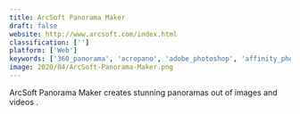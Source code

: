 ```yaml
---
title: ArcSoft Panorama Maker
draft: false 
website: http://www.arcsoft.com/index.html
classification: ['']
platform: ['Web']
keywords: ['360_panorama', 'acropano', 'adobe_photoshop', 'affinity_photo', 'autopano', 'autostitch_panorama', 'cardboard_camera', 'cheese', 'hugin', 'luminance_hdr', 'microsoft_image_composite_editor', 'ptassembler', 'ptstitcherng', 'ptgui', 'panorama_free', 'panoramastudio', 'panoweaver', 'photostitch', 'photostitcher', 'pixlr', 'stitch_panorama', 'the_panorama_factory']
image: 2020/04/ArcSoft-Panorama-Maker.png
---
```

ArcSoft Panorama Maker creates stunning panoramas out of images and videos .